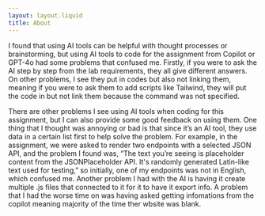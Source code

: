 ```yaml
---
layout: layout.liquid
title: About
---
```


<div class="text-black">
I found that using AI tools can be helpful with thought processes or brainstorming, but using AI tools to code for the assignment from Copilot or GPT-4o had some problems that confused me. Firstly, if you were to ask the AI step by step from the lab requirements, they all give different answers. On other problems, I see they put in codes but also not linking them, meaning if you were to ask them to add scripts like Tailwind, they will put the code in but not link them because the command was not specified.

There are other problems I see using AI tools when coding for this assignment, but I can also provide some good feedback on using them. One thing that I thought was annoying or bad is that since it’s an AI tool, they use data in a certain list first to help solve the problem. For example, in the assignment, we were asked to render two endpoints with a selected JSON API, and the problem I found was, “The text you’re seeing is placeholder content from the JSONPlaceholder API. It's randomly generated Latin-like text used for testing,” so initially, one of my endpoints was not in English, which confused me. Another problem I had with the AI is having it create multiple .js files that connected to it for it to have it export info. A problem that I had the worse time on was having asked getting infomations from the copilot meaning majority of the time ther wbsite was blank.
</div>